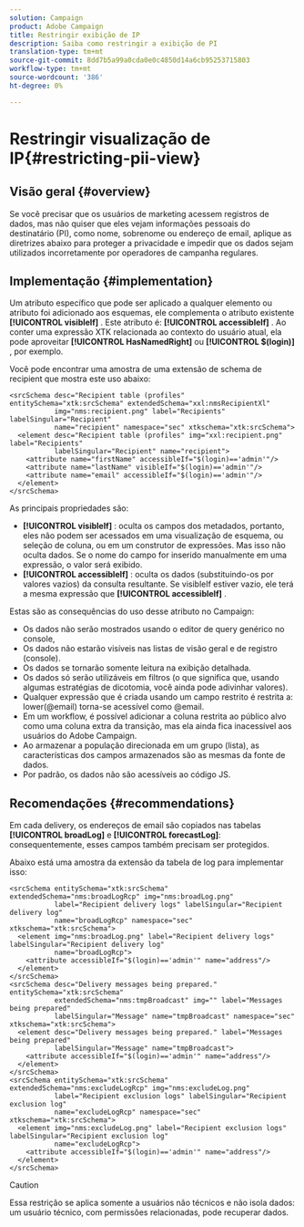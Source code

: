 ```yaml
---
solution: Campaign
product: Adobe Campaign
title: Restringir exibição de IP
description: Saiba como restringir a exibição de PI
translation-type: tm+mt
source-git-commit: 8dd7b5a99a0cda0e0c4850d14a6cb95253715803
workflow-type: tm+mt
source-wordcount: '386'
ht-degree: 0%

---
```


# Restringir visualização de IP{#restricting-pii-view}

## Visão geral {#overview}

Se você precisar que os usuários de marketing acessem registros de dados, mas não quiser que eles vejam informações pessoais do destinatário (PI), como nome, sobrenome ou endereço de email, aplique as diretrizes abaixo para proteger a privacidade e impedir que os dados sejam utilizados incorretamente por operadores de campanha regulares.

## Implementação {#implementation}

Um atributo específico que pode ser aplicado a qualquer elemento ou atributo foi adicionado aos esquemas, ele complementa o atributo existente **[!UICONTROL visibleIf]** . Este atributo é: **[!UICONTROL accessibleIf]** . Ao conter uma expressão XTK relacionada ao contexto do usuário atual, ela pode aproveitar **[!UICONTROL HasNamedRight]** ou **[!UICONTROL $(login)]** , por exemplo.

Você pode encontrar uma amostra de uma extensão de schema de recipient que mostra este uso abaixo:

```
<srcSchema desc="Recipient table (profiles" entitySchema="xtk:srcSchema" extendedSchema="xxl:nmsRecipientXl"
           img="nms:recipient.png" label="Recipients" labelSingular="Recipient"
           name="recipient" namespace="sec" xtkschema="xtk:srcSchema">
  <element desc="Recipient table (profiles" img="xxl:recipient.png" label="Recipients"
           labelSingular="Recipient" name="recipient">
    <attribute name="firstName" accessibleIf="$(login)=='admin'"/>
    <attribute name="lastName" visibleIf="$(login)=='admin'"/>
    <attribute name="email" accessibleIf="$(login)=='admin'"/>
  </element>
</srcSchema>
```

As principais propriedades são:

* **[!UICONTROL visibleIf]** : oculta os campos dos metadados, portanto, eles não podem ser acessados em uma visualização de esquema, ou seleção de coluna, ou em um construtor de expressões. Mas isso não oculta dados. Se o nome do campo for inserido manualmente em uma expressão, o valor será exibido.
* **[!UICONTROL accessibleIf]** : oculta os dados (substituindo-os por valores vazios) da consulta resultante. Se visibleIf estiver vazio, ele terá a mesma expressão que **[!UICONTROL accessibleIf]** .

Estas são as consequências do uso desse atributo no Campaign:

* Os dados não serão mostrados usando o editor de query genérico no console,
* Os dados não estarão visíveis nas listas de visão geral e de registro (console).
* Os dados se tornarão somente leitura na exibição detalhada.
* Os dados só serão utilizáveis em filtros (o que significa que, usando algumas estratégias de dicotomia, você ainda pode adivinhar valores).
* Qualquer expressão que é criada usando um campo restrito é restrita a: lower(@email) torna-se acessível como @email.
* Em um workflow, é possível adicionar a coluna restrita ao público alvo como uma coluna extra da transição, mas ela ainda fica inacessível aos usuários do Adobe Campaign.
* Ao armazenar a população direcionada em um grupo (lista), as características dos campos armazenados são as mesmas da fonte de dados.
* Por padrão, os dados não são acessíveis ao código JS.

## Recomendações {#recommendations}

Em cada delivery, os endereços de email são copiados nas tabelas **[!UICONTROL broadLog]** e **[!UICONTROL forecastLog]**: consequentemente, esses campos também precisam ser protegidos.

Abaixo está uma amostra da extensão da tabela de log para implementar isso:

```
<srcSchema entitySchema="xtk:srcSchema" extendedSchema="nms:broadLogRcp" img="nms:broadLog.png"
           label="Recipient delivery logs" labelSingular="Recipient delivery log"
           name="broadLogRcp" namespace="sec" xtkschema="xtk:srcSchema">
  <element img="nms:broadLog.png" label="Recipient delivery logs" labelSingular="Recipient delivery log"
           name="broadLogRcp">
    <attribute accessibleIf="$(login)=='admin'" name="address"/>
  </element>
</srcSchema>
<srcSchema desc="Delivery messages being prepared." entitySchema="xtk:srcSchema"
           extendedSchema="nms:tmpBroadcast" img="" label="Messages being prepared"
           labelSingular="Message" name="tmpBroadcast" namespace="sec" xtkschema="xtk:srcSchema">
  <element desc="Delivery messages being prepared." label="Messages being prepared"
           labelSingular="Message" name="tmpBroadcast">
    <attribute accessibleIf="$(login)=='admin'" name="address"/>
  </element>
</srcSchema>
<srcSchema entitySchema="xtk:srcSchema" extendedSchema="nms:excludeLogRcp" img="nms:excludeLog.png"
           label="Recipient exclusion logs" labelSingular="Recipient exclusion log"
           name="excludeLogRcp" namespace="sec" xtkschema="xtk:srcSchema">
  <element img="nms:excludeLog.png" label="Recipient exclusion logs" labelSingular="Recipient exclusion log"
           name="excludeLogRcp">
    <attribute accessibleIf="$(login)=='admin'" name="address"/>
  </element>
</srcSchema>
```

>[!CAUTION]
>
>Essa restrição se aplica somente a usuários não técnicos e não isola dados: um usuário técnico, com permissões relacionadas, pode recuperar dados.
